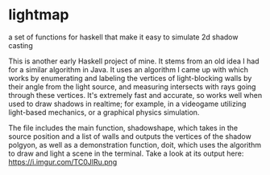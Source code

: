 # lightmap
a set of functions for haskell that make it easy to simulate 2d shadow casting

This is another early Haskell project of mine. It stems from an old idea I had for a similar algorithm in Java.
It uses an algorithm I came up with which works by enumerating and labeling the vertices of light-blocking walls by their angle from the light source, and measuring intersects with rays going through these vertices. It's extremely fast and accurate, so works well when used to draw shadows in realtime; for example, in a videogame utilizing light-based mechanics, or a graphical physics simulation.

The file includes the main function, shadowshape, which takes in the source position and a list of walls and outputs the vertices of the shadow polgyon, as well as a demonstration function, doit, which uses the algorithm to draw and light a scene in the terminal. Take a look at its output here:
https://i.imgur.com/TC0JlRu.png
